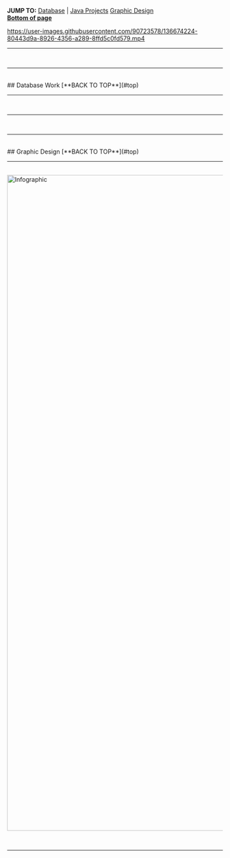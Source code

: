<a name="top"></a>
**JUMP TO:** [Database](#database) | [Java Projects](#java) [Graphic Design](#graphicdesign) <br>
[**Bottom of page**](#bottom)

https://user-images.githubusercontent.com/90723578/136674224-80443d9a-8926-4356-a289-8ffd5c0fd579.mp4

<hr><br><hr><br>
## Database Work <a name="database"></a>
[**BACK TO TOP**](#top)
<br><hr><br>




<hr><br><hr><br>
## Graphic Design <a name="graphicdesign"></a>
[**BACK TO TOP**](#top)
<br><hr><br>
<img width="1530" alt="Infographic" src="https://user-images.githubusercontent.com/90723578/136671701-fc9b75e8-a4a1-4251-8d4a-fcc3476932b3.png">

<br><hr><br>
<a name="bottom"></a>
